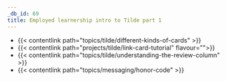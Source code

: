 ```yaml
---
_db_id: 69
title: Employed learnership intro to Tilde part 1
---
```


- {{< contentlink path="topics/tilde/different-kinds-of-cards" >}}
- {{< contentlink path="projects/tilde/link-card-tutorial" flavour="">}}
- {{< contentlink path="topics/tilde/understanding-the-review-column" >}}
- {{< contentlink path="topics/messaging/honor-code" >}}